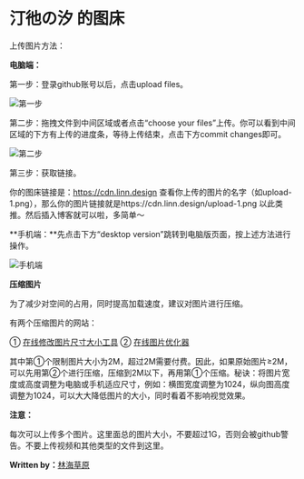 # 汀彵の汐 的图床

上传图片方法：

**电脑端：**

第一步：登录github账号以后，点击upload files。

![第一步](https://cdn.izznan.cn/upload-1.png)

第二步：拖拽文件到中间区域或者点击“choose your files”上传。你可以看到中间区域的下方有上传的进度条，等待上传结束，点击下方commit changes即可。

![第二步](https://cdn.izznan.cn/upload-2.png)

第三步：获取链接。

你的图床链接是：https://cdn.linn.design 查看你上传的图片的名字（如upload-1.png），那么你的图片链接就是https://cdn.linn.design/upload-1.png 以此类推。然后插入博客就可以啦，多简单～

**手机端：**先点击下方“desktop version”跳转到电脑版页面，按上述方法进行操作。

![手机端](https://cdn.izznan.cn/mobile-version.png)

**压缩图片**

为了减少对空间的占用，同时提高加载速度，建议对图片进行压缩。

有两个压缩图片的网站：

① [在线修改图片尺寸大小工具](https://www.yasuotu.com/size)
② [在线图片优化器](https://imagecompressor.com/zh/)

其中第①个限制图片大小为2M，超过2M需要付费。因此，如果原始图片≥2M，可以先用第②个进行压缩，压缩到2M以下，再用第①个压缩。秘诀：将图片宽度或高度调整为电脑或手机适应尺寸，例如：横图宽度调整为1024，纵向图高度调整为1024，可以大大降低图片的大小，同时看着不影响视觉效果。

**注意：**

每次可以上传多个图片。这里面总的图片大小，不要超过1G，否则会被github警告。不要上传视频和其他类型的文件到这里。


**Written by：**[林海草原](https://linhai1990.com)
